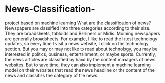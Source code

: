 # News-Classification-
project based on  machine learning 
What are the classification of news?
Newspapers are classified into three categories according to their size. They are broadsheets, tabloids and Berliners or Midis. Morning newspapers are generally broadsheets.
For example, I like to read the latest technology updates, so every time I visit a news website, I click on the technology section. But you may or may not like to read about technology, you may be interested in politics, business, entertainment, or maybe sports. Currently, the news articles are classified by hand by the content managers of news websites. But to save time, they can also implement a machine learning model on their websites that read the news headline or the content of the news and classifies the category of the news.
